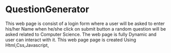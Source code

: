 # QuestionGenerator
This web page is consist of a login form where a user will be asked to enter his/her Name when he/she click on submit button a random question will be asked related to Computer Science.
The web page is fully Dynamic and user can interact with it.
This web page page is created Using Html,Css,Javascript,
